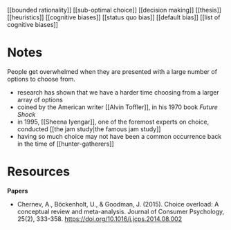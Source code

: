 [[bounded rationality]]
[[sub-optimal choice]]
[[decision making]]
[[thesis]]
[[heuristics]]
[[cognitive biases]]
[[status quo bias]]
[[default bias]]
[[list of cognitive biases]]

# Notes
People get overwhelmed when they are presented with a large number of options to choose from.

- research has shown that we have a harder time choosing from a larger array of options
- coined by the American writer [[Alvin Toffler]], in his 1970 book *Future Shock* 
- in 1995, [[Sheena Iyengar]], one of the foremost experts on choice, conducted [[the jam study|the famous jam study]]
- having so much choice may not have been a common occurrence back in the time of [[hunter-gatherers]]
# Resources
**Papers**
- Chernev, A., Böckenholt, U., & Goodman, J. (2015). Choice overload: A conceptual review and meta-analysis. Journal of Consumer Psychology, 25(2), 333-358. https://doi.org/10.1016/j.jcps.2014.08.002
